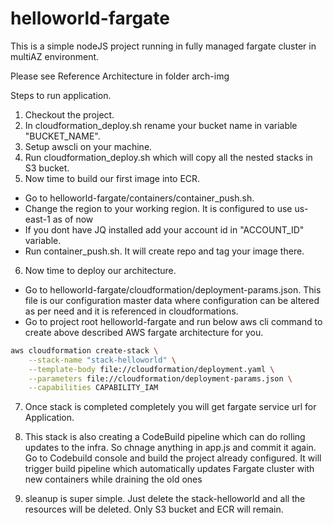 ﻿# helloworld-fargate

This is a simple nodeJS project running in fully managed fargate cluster in multiAZ environment.

Please see Reference Architecture in folder arch-img

Steps to run application.

1. Checkout the project.
2. In cloudformation_deploy.sh rename your bucket name in variable "BUCKET_NAME".
3. Setup awscli on your machine.
4. Run cloudformation_deploy.sh which will copy all the nested stacks in S3 bucket.
5. Now time to build our first image into ECR. 
  * Go to helloworld-fargate/containers/container_push.sh.
  * Change the region to your working region. It is configured to use us-east-1 as of now
  * If you dont have JQ installed add your account id in "ACCOUNT_ID" variable.
  * Run container_push.sh. It will create repo and tag your image there.

6. Now time to deploy our architecture.
* Go to helloworld-fargate/cloudformation/deployment-params.json. This file is our configuration master data where configuration can be altered as per need and it is referenced in cloudformations.
* Go to project root helloworld-fargate and run below aws cli command to create above described AWS fargate architecture for you.

```bash
aws cloudformation create-stack \
    --stack-name "stack-helloworld" \
    --template-body file://cloudformation/deployment.yaml \
    --parameters file://cloudformation/deployment-params.json \
    --capabilities CAPABILITY_IAM
```

    
7. Once stack is completed completely you will get fargate service url for Application.

8. This stack is also creating a CodeBuild pipeline which can do rolling updates to the infra. So chnage anything in app.js and commit it again. Go to Codebuild console and build the project already configured. It will trigger build pipeline which automatically updates Fargate cluster with new containers while draining the old ones
9. sleanup is super simple. Just delete the stack-helloworld and all the resources will be deleted. Only S3 bucket and ECR will remain.

